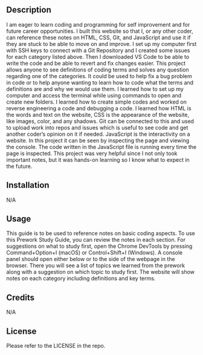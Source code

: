 ## <PreWork Study Guide>

## Description

I am eager to learn coding and programming for self improvement and for future career opportunities. I built this website so that I, or any other coder, can reference these notes on HTML, CSS, Git, and JavaScript and use it if they are stuck to be able to move on and improve. I set up my computer first with SSH keys to connect with a Git Repository and I created some issues for each category listed above. Then I downloaded VS Code to be able to write the code and be able to revert and fix changes easier. This project allows anyone to see definitions of coding terms and solves any question regarding one of the categories. It could be used to help fix a bug problem in code or to help anyone wanting to learn how to code what the terms and definitions are and why we would use them. I learned how to set up my computer and access the terminal while using commands to open and create new folders. I learned how to create simple codes and worked on reverse engineering a code and debugging a code. I learned how HTML is the words and text on the website, CSS is the appearance of the website, like images, color, and any shadows. Git can be connected to this and used to upload work into repos and issues which is useful to see code and get another coder’s opinion on it if needed. JavaScript is the interactivity on a website. In this project it can be seen by inspecting the page and viewing the console. The code written in the JavaScript file is running every time the page is inspected. This project was very helpful since I not only took important notes, but it was hands-on learning so I know what to expect in the future.

## Installation

N/A

## Usage
This guide is to be used to reference notes on basic coding aspects. To use this Prework Study Guide, you can review the notes in each section. For suggestions on what to study first, open the Chrome DevTools by pressing Command+Option+I (macOS) or Control+Shift+I (Windows). A console panel should open either below or to the side of the webpage in the browser. There you will see a list of topics we learned from the prework along with a suggestion on which topic to study first. The website will show notes on each category including definitions and key terms.


## Credits

N/A

## License

Please refer to the LICENSE in the repo.